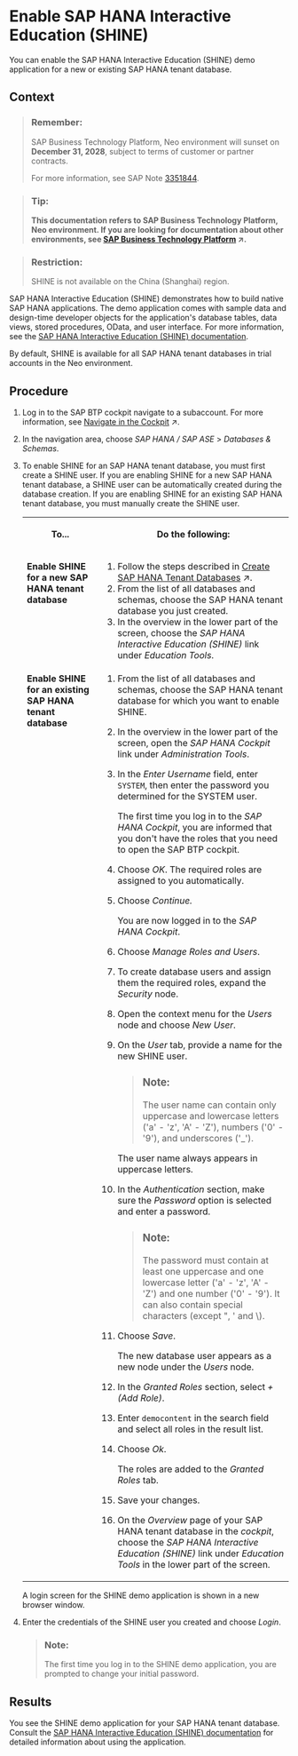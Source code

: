 <!-- loio396c2d7a319747caac332a38f76cfc76 -->

# Enable SAP HANA Interactive Education \(SHINE\)

You can enable the SAP HANA Interactive Education \(SHINE\) demo application for a new or existing SAP HANA tenant database.



## Context

> ### Remember:  
> SAP Business Technology Platform, Neo environment will sunset on **December 31, 2028**, subject to terms of customer or partner contracts.
> 
> For more information, see SAP Note [3351844](https://launchpad.support.sap.com/#/notes/3351844).

> ### Tip:  
> **This documentation refers to SAP Business Technology Platform, Neo environment. If you are looking for documentation about other environments, see [SAP Business Technology Platform](https://help.sap.com/viewer/65de2977205c403bbc107264b8eccf4b/Cloud/en-US/6a2c1ab5a31b4ed9a2ce17a5329e1dd8.html "SAP Business Technology Platform (SAP BTP) is an integrated offering comprised of four technology portfolios: database and data management, application development and integration, analytics, and intelligent technologies. The platform offers users the ability to turn data into business value, compose end-to-end business processes, and build and extend SAP applications quickly.") :arrow_upper_right:.**

> ### Restriction:  
> SHINE is not available on the China \(Shanghai\) region.

SAP HANA Interactive Education \(SHINE\) demonstrates how to build native SAP HANA applications. The demo application comes with sample data and design-time developer objects for the application's database tables, data views, stored procedures, OData, and user interface. For more information, see the [SAP HANA Interactive Education \(SHINE\) documentation](http://help.sap.com/hana/SAP_HANA_Interactive_Education_SHINE_en.pdf).

By default, SHINE is available for all SAP HANA tenant databases in trial accounts in the Neo environment.



## Procedure

1.  Log in to the SAP BTP cockpit navigate to a subaccount. For more information, see [Navigate in the Cockpit](https://help.sap.com/viewer/65de2977205c403bbc107264b8eccf4b/Cloud/en-US/0874895f1f78459f9517da55a11ffebd.html "Learn how to navigate to your global accounts and subaccounts in the SAP BTP cockpit.") :arrow_upper_right:.

2.  In the navigation area, choose *SAP HANA / SAP ASE* \> *Databases & Schemas*.

3.  To enable SHINE for an SAP HANA tenant database, you must first create a SHINE user. If you are enabling SHINE for a new SAP HANA tenant database, a SHINE user can be automatically created during the database creation. If you are enabling SHINE for an existing SAP HANA tenant database, you must manually create the SHINE user.


    <table>
    <tr>
    <th valign="top">

    To...


    
    </th>
    <th valign="top">

    Do the following:


    
    </th>
    </tr>
    <tr>
    <td valign="top">
    
    **Enable SHINE for a new SAP HANA tenant database**


    
    </td>
    <td valign="top">
    
    1.  Follow the steps described in [Create SAP HANA Tenant Databases](https://help.sap.com/viewer/d4790b2de2f4429db6f3dff54e4d7b3a/Cloud/en-US/533384eda57e428f98a43815e6a11119.html#loio46af2934d19343ca8250ce288d27ea41 "Use the cockpit to create an SAP HANA tenant database on an SAP HANA database management system in your subaccount in the Neo environment.") :arrow_upper_right:.
    2.  From the list of all databases and schemas, choose the SAP HANA tenant database you just created.
    3.  In the overview in the lower part of the screen, choose the *SAP HANA Interactive Education \(SHINE\)* link under *Education Tools*.


    
    </td>
    </tr>
    <tr>
    <td valign="top">
    
    **Enable SHINE for an existing SAP HANA tenant database**


    
    </td>
    <td valign="top">
    
    1.  From the list of all databases and schemas, choose the SAP HANA tenant database for which you want to enable SHINE.
    2.  In the overview in the lower part of the screen, open the *SAP HANA Cockpit* link under *Administration Tools*.
    3.  In the *Enter Username* field, enter `SYSTEM`, then enter the password you determined for the SYSTEM user.

        The first time you log in to the *SAP HANA Cockpit*, you are informed that you don't have the roles that you need to open the SAP BTP cockpit.

    4.  Choose *OK*. The required roles are assigned to you automatically.
    5.  Choose *Continue.*

        You are now logged in to the *SAP HANA Cockpit*.

    6.  Choose *Manage Roles and Users*.
    7.  To create database users and assign them the required roles, expand the *Security* node.
    8.  Open the context menu for the *Users* node and choose *New User*.
    9.  On the *User* tab, provide a name for the new SHINE user.

        > ### Note:  
        > The user name can contain only uppercase and lowercase letters \('a' - 'z', 'A' - 'Z'\), numbers \('0' - '9'\), and underscores \('\_'\).

        The user name always appears in uppercase letters.

    10. In the *Authentication* section, make sure the *Password* option is selected and enter a password.

        > ### Note:  
        > The password must contain at least one uppercase and one lowercase letter \('a' - 'z', 'A' - 'Z'\) and one number \('0' - '9'\). It can also contain special characters \(except ", ' and \\\).

    11. Choose *Save*.

        The new database user appears as a new node under the *Users* node.

    12. In the *Granted Roles* section, select *\+ \(Add Role\)*.
    13. Enter `democontent` in the search field and select all roles in the result list.
    14. Choose *Ok*.

        The roles are added to the *Granted Roles* tab.

    15. Save your changes.
    16. On the *Overview* page of your SAP HANA tenant database in the *cockpit*, choose the *SAP HANA Interactive Education \(SHINE\)* link under *Education Tools* in the lower part of the screen.


    
    </td>
    </tr>
    </table>
    
    A login screen for the SHINE demo application is shown in a new browser window.

4.  Enter the credentials of the SHINE user you created and choose *Login*.

    > ### Note:  
    > The first time you log in to the SHINE demo application, you are prompted to change your initial password.




## Results

You see the SHINE demo application for your SAP HANA tenant database. Consult the [SAP HANA Interactive Education \(SHINE\) documentation](http://help.sap.com/hana/SAP_HANA_Interactive_Education_SHINE_en.pdf) for detailed information about using the application.

